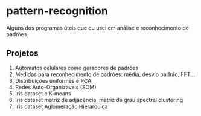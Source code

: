 # pattern-recognition

Alguns dos programas úteis que eu usei em análise e reconhecimento de padrões.

## Projetos
1. Automatos celulares como geradores de padrões
1. Medidas para reconhecimento de padrões: média, desvio padrão, FFT...
1. Distribuições uniformes e PCA
1. Redes Auto-Organizaveis (SOM)
1. Iris dataset e K-means
1. Iris dataset matriz de adjacência, matriz de grau spectral clustering
1. Iris dataset Aglomeração Hierárquica
